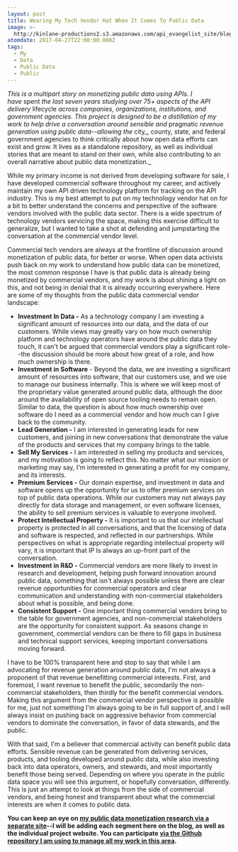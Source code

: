 ```yaml
---
layout: post
title: Wearing My Tech Vendor Hat When It Comes To Public Data
image: >-
  http://kinlane-productions2.s3.amazonaws.com/api_evangelist_site/blog/bw_magic_hat.png
atomdate: 2017-04-27T22:00:00.000Z
tags:
  - My
  - Data
  - Public Data
  - Public
---
```

_This is a multipart story on monetizing public data using APIs. I have_ spent _the last seven years studying over 75+ aspects of the API delivery_ lifecycle _across companies, organizations, institutions, and government agencies. This project is designed to be a distillation of my work to help drive a conversation around sensible and_ pragmatic _revenue generation using public data--allowing the_ city_, county, state, and federal government agencies to think critically about how open data efforts can exist and grow. It lives as a standalone repository, as well as individual stories that are meant to stand on their own, while also contributing to an overall narrative about public data monetization._

While my primary income is not derived from developing software for sale, I have developed commercial software throughout my career, and actively maintain my own API driven technology platform for tracking on the API industry. This is my best attempt to put on my technology vendor hat on for a bit to better understand the concerns and perspective of the software vendors involved with the public data sector. There is a wide spectrum of technology vendors servicing the space, making this exercise difficult to generalize, but I wanted to take a shot at defending and jumpstarting the conversation at the commercial vendor level.

Commercial tech vendors are always at the frontline of discussion around monetization of public data, for better or worse. When open data activists push back on my work to understand how public data can be monetized, the most common response I have is that public data is already being monetized by commercial vendors, and my work is about shining a light on this, and not being in denial that it is already occurring everywhere. Here are some of my thoughts from the public data commercial vendor landscape:

*   **Investment In Data -** As a technology company I am investing a significant amount of resources into our data, and the data of our customers. While views may greatly vary on how much ownership platform and technology operators have around the public data they touch, it can't be argued that commercial vendors play a significant role--the discussion should be more about how great of a role, and how much ownership is there.
*   **Investment in Software** \- Beyond the data, we are investing a significant amount of resources into software, that our customers use, and we use to manage our business internally. This is where we will keep most of the proprietary value generated around public data, although the door around the availability of open source tooling needs to remain open. Similar to data, the question is about how much ownership over software do I need as a commercial vendor and how much can I give back to the community.
*   **Lead Generation -** I am interested in generating leads for new customers, and joining in new conversations that demonstrate the value of the products and services that my company brings to the table.
*   **Sell My Services -** I am interested in selling my products and services, and my motivation is going to reflect this. No matter what our mission or marketing may say, I'm interested in generating a profit for my company, and its interests.
*   **Premium Services -** Our domain expertise, and investment in data and software opens up the opportunity for us to offer premium services on top of public data operations. While our customers may not always pay directly for data storage and management, or even software licenses, the ability to sell premium services is valuable to everyone involved.
*   **Protect Intellectual Property -** It is important to us that our intellectual property is protected in all conversations, and that the licensing of data and software is respected, and reflected in our partnerships. While perspectives on what is appropriate regarding intellectual property will vary, it is important that IP Is always an up-front part of the conversation.
*   **Investment in R&D -** Commercial vendors are more likely to invest in research and development, helping push forward innovation around public data, something that isn't always possible unless there are clear revenue opportunities for commercial operators and clear communication and understanding with non-commercial stakeholders about what is possible, and being done.
*   **Consistent Support -** One important thing commercial vendors bring to the table for government agencies, and non-commercial stakeholders are the opportunity for consistent support. As seasons change in government, commercial vendors can be there to fill gaps in business and technical support services, keeping important conversations moving forward.

I have to be 100% transparent here and stop to say that while I am advocating for revenue generation around public data, I'm not always a proponent of that revenue benefitting commercial interests. First, and foremost, I want revenue to benefit the public, secondarily the non-commercial stakeholders, then thirdly for the benefit commercial vendors. Making this argument from the commercial vendor perspective is possible for me, just not something I'm always going to be in full support of, and I will always insist on pushing back on aggressive behavior from commercial vendors to dominate the conversation, in favor of data stewards, and the public.

With that said, I'm a believer that commercial activity can benefit public data efforts. Sensible revenue can be generated from delivering services, products, and tooling developed around public data, while also investing back into data operators, owners, and stewards, and most importantly benefit those being served. Depending on where you operate in the public data space you will see this argument, or hopefully conversation, differently. This is just an attempt to look at things from the side of commercial vendors, and being honest and transparent about what the commercial interests are when it comes to public data.

__You can keep an eye on [my public data monetization research via a separate site](http://public.data.monetization.apievangelist.com/)\--I will be adding each segment here on the blog, as well as the individual project website. You can participate [via the Github repository I am using to manage all my work in this area](https://github.com/adopta-agency/public-data-monetization).__